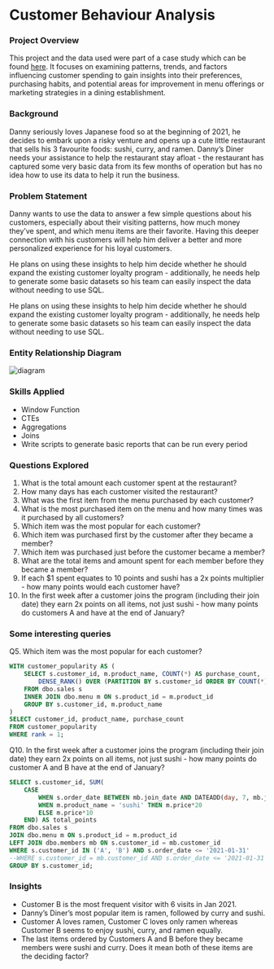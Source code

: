 # Customer Behaviour Analysis

### Project Overview

This project and the data used were part of a case study which can be found [here](https://8weeksqlchallenge.com/case-study-1/). It focuses on examining patterns, trends, and factors influencing customer spending to gain insights into their preferences, purchasing habits, and potential areas for improvement in menu offerings or marketing strategies in a dining establishment.

### Background

Danny seriously loves Japanese food so at the beginning of 2021, he decides to embark upon a risky venture and opens up a cute little restaurant that sells his 3 favourite foods: sushi, curry, and ramen. Danny’s Diner needs your assistance to help the restaurant stay afloat - the restaurant has captured some very basic data from its few months of operation but has no idea how to use its data to help it run the business.

### Problem Statement

Danny wants to use the data to answer a few simple questions about his customers, especially about their visiting patterns, how much money they’ve spent, and which menu items are their favorite. Having this deeper connection with his customers will help him deliver a better and more personalized experience for his loyal customers.

He plans on using these insights to help him decide whether he should expand the existing customer loyalty program - additionally, he needs help to generate some basic datasets so his team can easily inspect the data without needing to use SQL.

He plans on using these insights to help him decide whether he should expand the existing customer loyalty program - additionally, he needs help to generate some basic datasets so his team can easily inspect the data without needing to use SQL.

### Entity Relationship Diagram

![diagram](https://github.com/nadirquamer/Customer_Behaviour_Analysis/assets/46354703/0f9ead17-6ccd-4c2b-8b2e-a422a051e936)

### Skills Applied

- Window Function
- CTEs
- Aggregations
- Joins
- Write scripts to generate basic reports that can be run every period

### Questions Explored

1. What is the total amount each customer spent at the restaurant?
2. How many days has each customer visited the restaurant?
3. What was the first item from the menu purchased by each customer?
4. What is the most purchased item on the menu and how many times was it purchased by all customers?
5. Which item was the most popular for each customer?
6. Which item was purchased first by the customer after they became a member?
7. Which item was purchased just before the customer became a member?
8. What are the total items and amount spent for each member before they became a member?
9. If each $1 spent equates to 10 points and sushi has a 2x points multiplier - how many points would each customer have?
10. In the first week after a customer joins the program (including their join date) they earn 2x points on all items, not just sushi - how many points do customers A and 
    have at the end of January?

### Some interesting queries

Q5. Which item was the most popular for each customer?

```sql
WITH customer_popularity AS (
    SELECT s.customer_id, m.product_name, COUNT(*) AS purchase_count,
        DENSE_RANK() OVER (PARTITION BY s.customer_id ORDER BY COUNT(*) DESC) AS rank
    FROM dbo.sales s
    INNER JOIN dbo.menu m ON s.product_id = m.product_id
    GROUP BY s.customer_id, m.product_name
)
SELECT customer_id, product_name, purchase_count
FROM customer_popularity
WHERE rank = 1;
```

Q10. In the first week after a customer joins the program (including their join date) they earn 2x points on all items, not just sushi - how many points do customer A and B have at the end of January?

```sql
SELECT s.customer_id, SUM(
    CASE 
        WHEN s.order_date BETWEEN mb.join_date AND DATEADD(day, 7, mb.join_date) THEN m.price*20
        WHEN m.product_name = 'sushi' THEN m.price*20 
        ELSE m.price*10 
    END) AS total_points
FROM dbo.sales s
JOIN dbo.menu m ON s.product_id = m.product_id
LEFT JOIN dbo.members mb ON s.customer_id = mb.customer_id
WHERE s.customer_id IN ('A', 'B') AND s.order_date <= '2021-01-31'
--WHERE s.customer_id = mb.customer_id AND s.order_date <= '2021-01-31'
GROUP BY s.customer_id;
```

### Insights

- Customer B is the most frequent visitor with 6 visits in Jan 2021.
- Danny’s Diner’s most popular item is ramen, followed by curry and sushi.
- Customer A loves ramen, Customer C loves only ramen whereas Customer B seems to enjoy sushi, curry, and ramen equally.
- The last items ordered by Customers A and B before they became members were sushi and curry. Does it mean both of these items are the deciding factor?




